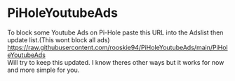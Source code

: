# PiHoleYoutubeAds
To block some Youtube Ads on Pi-Hole paste this URL into the Adslist then update list.(This wont block all ads) <br>
https://raw.githubusercontent.com/rooskie94/PiHoleYoutubeAds/main/PiHoleYoutubeAds <br>
Will try to keep this updated. I know theres other ways but it works for now and more simple for you.
